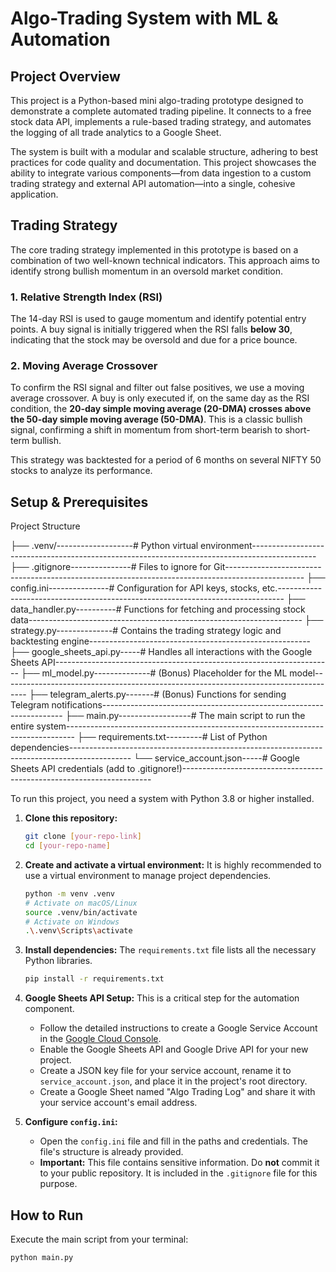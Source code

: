 # Algo-Trading System with ML & Automation

## Project Overview

This project is a Python-based mini algo-trading prototype designed to demonstrate a complete automated trading pipeline. It connects to a free stock data API, implements a rule-based trading strategy, and automates the logging of all trade analytics to a Google Sheet.

The system is built with a modular and scalable structure, adhering to best practices for code quality and documentation. This project showcases the ability to integrate various components—from data ingestion to a custom trading strategy and external API automation—into a single, cohesive application.

## Trading Strategy

The core trading strategy implemented in this prototype is based on a combination of two well-known technical indicators. This approach aims to identify strong bullish momentum in an oversold market condition.

### 1. **Relative Strength Index (RSI)**
The 14-day RSI is used to gauge momentum and identify potential entry points. A buy signal is initially triggered when the RSI falls **below 30**, indicating that the stock may be oversold and due for a price bounce.

### 2. **Moving Average Crossover**
To confirm the RSI signal and filter out false positives, we use a moving average crossover. A buy is only executed if, on the same day as the RSI condition, the **20-day simple moving average (20-DMA) crosses above the 50-day simple moving average (50-DMA)**. This is a classic bullish signal, confirming a shift in momentum from short-term bearish to short-term bullish.

This strategy was backtested for a period of 6 months on several NIFTY 50 stocks to analyze its performance.

## Setup & Prerequisites

Project Structure

├── .venv/-------------------# Python virtual environment----------------------------------------------------------------------------------------------
├── .gitignore---------------# Files to ignore for Git-------------------------------------------------------------------------------------------------
├── config.ini---------------# Configuration for API keys, stocks, etc.-------------------------------------------------------------------------------
├── data_handler.py----------# Functions for fetching and processing stock data--------------------------------------------------------------------
├── strategy.py--------------# Contains the trading strategy logic and backtesting engine-------------------------------------------------------
├── google_sheets_api.py-----# Handles all interactions with the Google Sheets API---------------------------------------------------------------------
├── ml_model.py--------------# (Bonus) Placeholder for the ML model------------------------------------------------------------------------------------
├── telegram_alerts.py-------# (Bonus) Functions for sending Telegram notifications--------------------------------------------------------------------
├── main.py------------------# The main script to run the entire system--------------------------------------------------------------------------------
├── requirements.txt---------# List of Python dependencies---------------------------------------------------------------------------------------------
└── service_account.json-----# Google Sheets API credentials (add to .gitignore!)----------------------------------------------------------------------

To run this project, you need a system with Python 3.8 or higher installed.

1.  **Clone this repository:**
    ```bash
    git clone [your-repo-link]
    cd [your-repo-name]
    ```

2.  **Create and activate a virtual environment:**
    It is highly recommended to use a virtual environment to manage project dependencies.
    ```bash
    python -m venv .venv
    # Activate on macOS/Linux
    source .venv/bin/activate
    # Activate on Windows
    .\.venv\Scripts\activate
    ```

3.  **Install dependencies:**
    The `requirements.txt` file lists all the necessary Python libraries.
    ```bash
    pip install -r requirements.txt
    ```

4.  **Google Sheets API Setup:**
    This is a critical step for the automation component.
    * Follow the detailed instructions to create a Google Service Account in the [Google Cloud Console](https://console.cloud.google.com/).
    * Enable the Google Sheets API and Google Drive API for your new project.
    * Create a JSON key file for your service account, rename it to `service_account.json`, and place it in the project's root directory.
    * Create a Google Sheet named "Algo Trading Log" and share it with your service account's email address.

5.  **Configure `config.ini`:**
    * Open the `config.ini` file and fill in the paths and credentials. The file's structure is already provided.
    * **Important:** This file contains sensitive information. Do **not** commit it to your public repository. It is included in the `.gitignore` file for this purpose.

## How to Run

Execute the main script from your terminal:
```bash
python main.py
